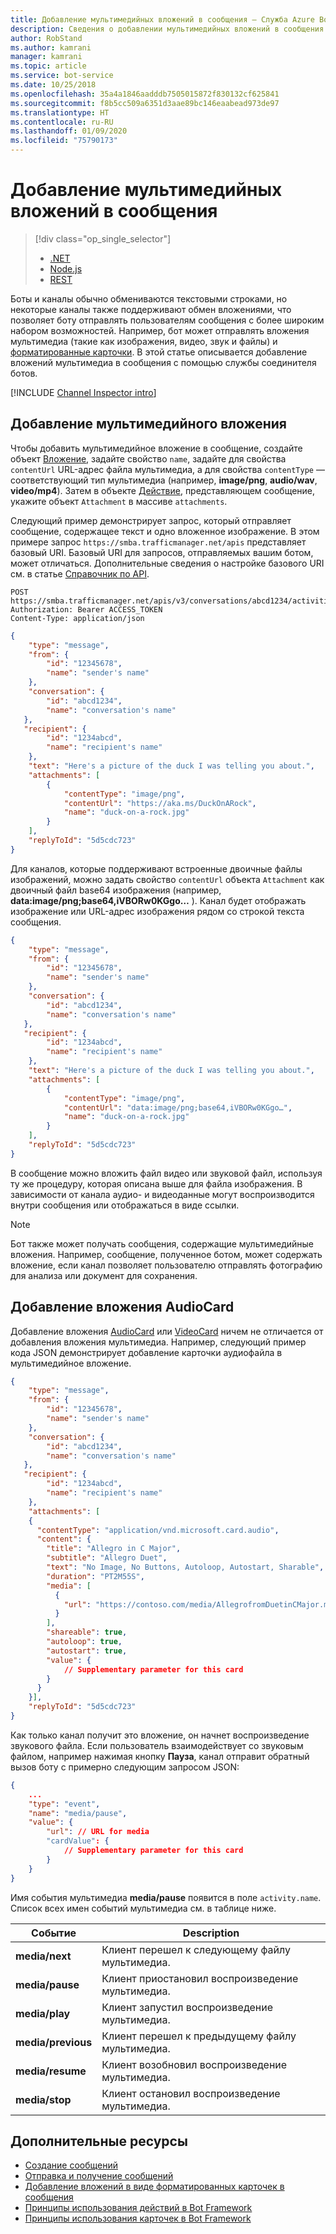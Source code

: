 ```yaml
---
title: Добавление мультимедийных вложений в сообщения — Служба Azure Bot
description: Сведения о добавлении мультимедийных вложений в сообщения с помощью службы соединителя ботов.
author: RobStand
ms.author: kamrani
manager: kamrani
ms.topic: article
ms.service: bot-service
ms.date: 10/25/2018
ms.openlocfilehash: 35a4a1846aadddb7505015872f830132cf625841
ms.sourcegitcommit: f8b5cc509a6351d3aae89bc146eaabead973de97
ms.translationtype: HT
ms.contentlocale: ru-RU
ms.lasthandoff: 01/09/2020
ms.locfileid: "75790173"
---
```

# <a name="add-media-attachments-to-messages"></a>Добавление мультимедийных вложений в сообщения
> [!div class="op_single_selector"]
> - [.NET](../dotnet/bot-builder-dotnet-add-media-attachments.md)
> - [Node.js](../nodejs/bot-builder-nodejs-send-receive-attachments.md)
> - [REST](../rest-api/bot-framework-rest-connector-add-media-attachments.md)

Боты и каналы обычно обмениваются текстовыми строками, но некоторые каналы также поддерживают обмен вложениями, что позволяет боту отправлять пользователям сообщения с более широким набором возможностей. Например, бот может отправлять вложения мультимедиа (такие как изображения, видео, звук и файлы) и [форматированные карточки](bot-framework-rest-connector-add-rich-cards.md). В этой статье описывается добавление вложений мультимедиа в сообщения с помощью службы соединителя ботов.

[!INCLUDE [Channel Inspector intro](~/includes/snippet-channel-inspector.md)]

## <a name="add-a-media-attachment"></a>Добавление мультимедийного вложения  

Чтобы добавить мультимедийное вложение в сообщение, создайте объект [Вложение][], задайте свойство `name`, задайте для свойства `contentUrl` URL-адрес файла мультимедиа, а для свойства `contentType` — соответствующий тип мультимедиа (например, **image/png**, **audio/wav**, **video/mp4**). Затем в объекте [Действие][], представляющем сообщение, укажите объект `Attachment` в массиве `attachments`.

Следующий пример демонстрирует запрос, который отправляет сообщение, содержащее текст и одно вложенное изображение. В этом примере запрос `https://smba.trafficmanager.net/apis` представляет базовый URI. Базовый URI для запросов, отправляемых вашим ботом, может отличаться. Дополнительные сведения о настройке базового URI см. в статье [Справочник по API](bot-framework-rest-connector-api-reference.md#base-uri).

```http
POST https://smba.trafficmanager.net/apis/v3/conversations/abcd1234/activities/5d5cdc723
Authorization: Bearer ACCESS_TOKEN
Content-Type: application/json
```

```json
{
    "type": "message",
    "from": {
        "id": "12345678",
        "name": "sender's name"
    },
    "conversation": {
        "id": "abcd1234",
        "name": "conversation's name"
   },
   "recipient": {
        "id": "1234abcd",
        "name": "recipient's name"
    },
    "text": "Here's a picture of the duck I was telling you about.",
    "attachments": [
        {
            "contentType": "image/png",
            "contentUrl": "https://aka.ms/DuckOnARock",
            "name": "duck-on-a-rock.jpg"
        }
    ],
    "replyToId": "5d5cdc723"
}
```

Для каналов, которые поддерживают встроенные двоичные файлы изображений, можно задать свойство `contentUrl` объекта `Attachment` как двоичный файл base64 изображения (например, **data:image/png;base64,iVBORw0KGgo…** ). Канал будет отображать изображение или URL-адрес изображения рядом со строкой текста сообщения.

```json
{
    "type": "message",
    "from": {
        "id": "12345678",
        "name": "sender's name"
    },
    "conversation": {
        "id": "abcd1234",
        "name": "conversation's name"
   },
   "recipient": {
        "id": "1234abcd",
        "name": "recipient's name"
    },
    "text": "Here's a picture of the duck I was telling you about.",
    "attachments": [
        {
            "contentType": "image/png",
            "contentUrl": "data:image/png;base64,iVBORw0KGgo…",
            "name": "duck-on-a-rock.jpg"
        }
    ],
    "replyToId": "5d5cdc723"
}
```

В сообщение можно вложить файл видео или звуковой файл, используя ту же процедуру, которая описана выше для файла изображения. В зависимости от канала аудио- и видеоданные могут воспроизводится внутри сообщения или отображаться в виде ссылки.

> [!NOTE] 
> Бот также может получать сообщения, содержащие мультимедийные вложения.
> Например, сообщение, полученное ботом, может содержать вложение, если канал позволяет пользователю отправлять фотографию для анализа или документ для сохранения.

## <a name="add-an-audiocard-attachment"></a>Добавление вложения AudioCard

Добавление вложения [AudioCard][] или [VideoCard][] ничем не отличается от добавления вложения мультимедиа. Например, следующий пример кода JSON демонстрирует добавление карточки аудиофайла в мультимедийное вложение.

```json
{
    "type": "message",
    "from": {
        "id": "12345678",
        "name": "sender's name"
    },
    "conversation": {
        "id": "abcd1234",
        "name": "conversation's name"
   },
   "recipient": {
        "id": "1234abcd",
        "name": "recipient's name"
    },
    "attachments": [
    {
      "contentType": "application/vnd.microsoft.card.audio",
      "content": {
        "title": "Allegro in C Major",
        "subtitle": "Allegro Duet",
        "text": "No Image, No Buttons, Autoloop, Autostart, Sharable",
        "duration": "PT2M55S",
        "media": [
          {
            "url": "https://contoso.com/media/AllegrofromDuetinCMajor.mp3"
          }
        ],
        "shareable": true,
        "autoloop": true,
        "autostart": true,
        "value": {
            // Supplementary parameter for this card
        }
      }
    }],
    "replyToId": "5d5cdc723"
}
```

Как только канал получит это вложение, он начнет воспроизведение звукового файла. Если пользователь взаимодействует со звуковым файлом, например нажимая кнопку **Пауза**, канал отправит обратный вызов боту с примерно следующим запросом JSON:

```json
{
    ...
    "type": "event",
    "name": "media/pause",
    "value": {
        "url": // URL for media
        "cardValue": {
            // Supplementary parameter for this card
        }
    }
}
```

Имя события мультимедиа **media/pause** появится в поле `activity.name`. Список всех имен событий мультимедиа см. в таблице ниже.

| Событие | Description |
| ---- | ---- |
| **media/next** | Клиент перешел к следующему файлу мультимедиа. |
| **media/pause** | Клиент приостановил воспроизведение мультимедиа. |
| **media/play** | Клиент запустил воспроизведение мультимедиа. |
| **media/previous** | Клиент перешел к предыдущему файлу мультимедиа. |
| **media/resume** | Клиент возобновил воспроизведение мультимедиа. |
| **media/stop** | Клиент остановил воспроизведение мультимедиа. |

## <a name="additional-resources"></a>Дополнительные ресурсы

- [Создание сообщений](bot-framework-rest-connector-create-messages.md)
- [Отправка и получение сообщений](bot-framework-rest-connector-send-and-receive-messages.md)
- [Добавление вложений в виде форматированных карточек в сообщения](bot-framework-rest-connector-add-rich-cards.md)
- [Принципы использования действий в Bot Framework](https://aka.ms/botSpecs-activitySchema)
- [Принципы использования карточек в Bot Framework](https://aka.ms/botSpecs-cardSchema)

[Действие]: bot-framework-rest-connector-api-reference.md#activity-object
[Вложение]: bot-framework-rest-connector-api-reference.md#attachment-object
[AudioCard]: bot-framework-rest-connector-api-reference.md#audiocard-object
[VideoCard]: bot-framework-rest-connector-api-reference.md#videocard-object

